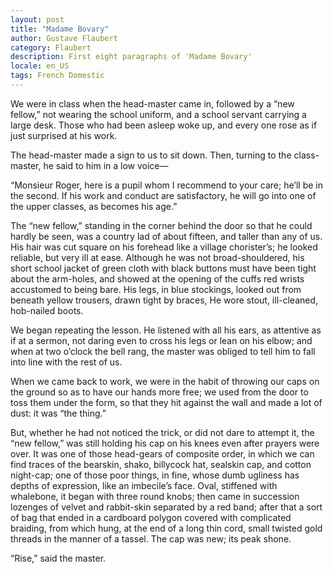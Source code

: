 ```yaml
---
layout: post
title: "Madame Bovary"
author: Gustave Flaubert
category: Flaubert
description: First eight paragraphs of 'Madame Bovary'
locale: en_US
tags: French Domestic
---
```

We were in class when the head-master came in, followed by a “new fellow,” not
wearing the school uniform, and a school servant carrying a large desk. Those
who had been asleep woke up, and<!--more--> every one rose as if just surprised at his
work.

The head-master made a sign to us to sit down. Then, turning to the
class-master, he said to him in a low voice—

“Monsieur Roger, here is a pupil whom I recommend to your care; he’ll be in the
second. If his work and conduct are satisfactory, he will go into one of the
upper classes, as becomes his age.”

The “new fellow,” standing in the corner behind the door so that he could hardly
be seen, was a country lad of about fifteen, and taller than any of us. His hair
was cut square on his forehead like a village chorister’s; he looked reliable,
but very ill at ease. Although he was not broad-shouldered, his short school
jacket of green cloth with black buttons must have been tight about the
arm-holes, and showed at the opening of the cuffs red wrists accustomed to being
bare. His legs, in blue stockings, looked out from beneath yellow trousers,
drawn tight by braces, He wore stout, ill-cleaned, hob-nailed boots.

We began repeating the lesson. He listened with all his ears, as attentive as if
at a sermon, not daring even to cross his legs or lean on his elbow; and when at
two o’clock the bell rang, the master was obliged to tell him to fall into line
with the rest of us.

When we came back to work, we were in the habit of throwing our caps on the
ground so as to have our hands more free; we used from the door to toss them
under the form, so that they hit against the wall and made a lot of dust: it was
“the thing.”

But, whether he had not noticed the trick, or did not dare to attempt it, the
“new fellow,” was still holding his cap on his knees even after prayers were
over. It was one of those head-gears of composite order, in which we can find
traces of the bearskin, shako, billycock hat, sealskin cap, and cotton night-cap;
one of those poor things, in fine, whose dumb ugliness has depths of expression,
like an imbecile’s face. Oval, stiffened with whalebone, it began with three
round knobs; then came in succession lozenges of velvet and rabbit-skin
separated by a red band; after that a sort of bag that ended in a cardboard
polygon covered with complicated braiding, from which hung, at the end of a long
thin cord, small twisted gold threads in the manner of a tassel. The cap was
new; its peak shone.

“Rise,” said the master.

